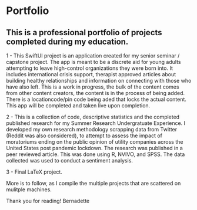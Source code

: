 # Portfolio
## This is a professional portfolio of projects completed during my education.

1 - This SwiftUI project is an application created for my senior seminar / capstone project. The app is meant to be a discrete aid for young 
adults attempting to leave high-control organizations they were born into. It includes international crisis support, therapist approved articles
about building healthy relationships and information on connecting with those who have also left. This is a work in progress, the bulk of the 
content comes from other content creators, the content is in the process of being added. There is a locationcode/pin code being aded that locks 
the actual content. This app will be completed and taken live upon completion. 

2 - This is a collection of code, descriptive statistics and the completed published research for my Summer Research Undergratuate Experience. 
I developed my own research methodology scrapping data from Twitter (Reddit was also considered), to attempt to assess the impact of moratoriums 
ending on the public opinion of utility companies across the United States post pandemic lockdown. The research was published in a peer reviewed 
article. This was done using R, NVIVO, and SPSS. The data collected was used to conduct a sentiment analysis. 

3 - Final LaTeX project.

More is to follow, as I compile the multiple projects that are scattered on mulitple machines. 

Thank you for reading!
Bernadette
